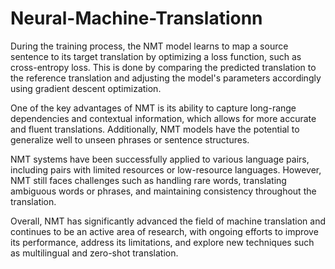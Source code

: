 # Neural-Machine-Translationn
During the training process, the NMT model learns to map a source sentence to its target translation by optimizing a loss function, such as cross-entropy loss. This is done by comparing the predicted translation to the reference translation and adjusting the model's parameters accordingly using gradient descent optimization.

One of the key advantages of NMT is its ability to capture long-range dependencies and contextual information, which allows for more accurate and fluent translations. Additionally, NMT models have the potential to generalize well to unseen phrases or sentence structures.

NMT systems have been successfully applied to various language pairs, including pairs with limited resources or low-resource languages. However, NMT still faces challenges such as handling rare words, translating ambiguous words or phrases, and maintaining consistency throughout the translation.

Overall, NMT has significantly advanced the field of machine translation and continues to be an active area of research, with ongoing efforts to improve its performance, address its limitations, and explore new techniques such as multilingual and zero-shot translation.
